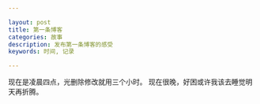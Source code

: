 ```yaml
---

layout: post
title: 第一条博客
categories: 故事
description: 发布第一条博客的感受
keywords: 时间, 记录

---
```


现在是凌晨四点，光删除修改就用三个小时。
现在很晚，好困或许我该去睡觉明天再折腾。

